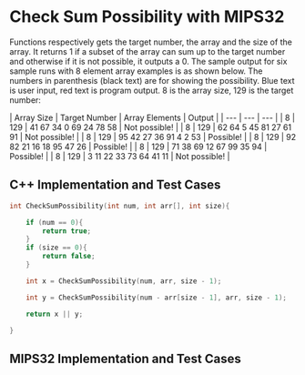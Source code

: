# Check Sum Possibility with MIPS32

  Functions respectively gets the target number, the array and the size of the array. It returns 1 if a subset of the array can sum up to the target number and otherwise if it is not possible, it outputs a 0. The sample output for six sample runs with 8 element array examples is as shown below. The numbers in parenthesis (black text) are for showing the possibility. Blue text is user input, red text is program output. 8 is the array size, 129 is the target number:
  
| Array Size | Target Number | Array Elements | Output |
| --- | --- | --- |
| 8 | 129 | 41 67 34 0 69 24 78 58 | Not possible! |
| 8 | 129 | 62 64 5 45 81 27 61 91 | Not possible! |
| 8 | 129 | 95 42 27 36 91 4 2 53 | Possible! |
| 8 | 129 | 92 82 21 16 18 95 47 26 | Possible! |
| 8 | 129 | 71 38 69 12 67 99 35 94 | Possible! |
| 8 | 129 | 3 11 22 33 73 64 41 11 | Not possible! |


## C++ Implementation and Test Cases

```cpp
int CheckSumPossibility(int num, int arr[], int size){

    if (num == 0){
        return true;
    }
    if (size == 0){
        return false;
    }

    int x = CheckSumPossibility(num, arr, size - 1);

    int y = CheckSumPossibility(num - arr[size - 1], arr, size - 1);

    return x || y;

}
```

## MIPS32 Implementation and Test Cases

